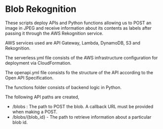 # Blob Rekognition

These scripts deploy APIs and Python functions allowing us to POST an image in JPEG and receive information about its contents as labels after passing it through the AWS Rekognition service. 

AWS services used are API Gateway, Lambda, DynamoDB, S3 and Rekognition.

The serverless.yml file consists of the AWS infrastructure configuration for deployment via CloudFormation.

The openapi.yml file consists fo the structure of the API according to the Open API Specification.

The functions folder consists of backend logic in Python.

The following API paths are created,

  - /blobs : The path to POST the blob. A callback URL must be provided when making a POST.
  - /blobs/{blob_id} - The path to retrieve information about a particular blob id.
